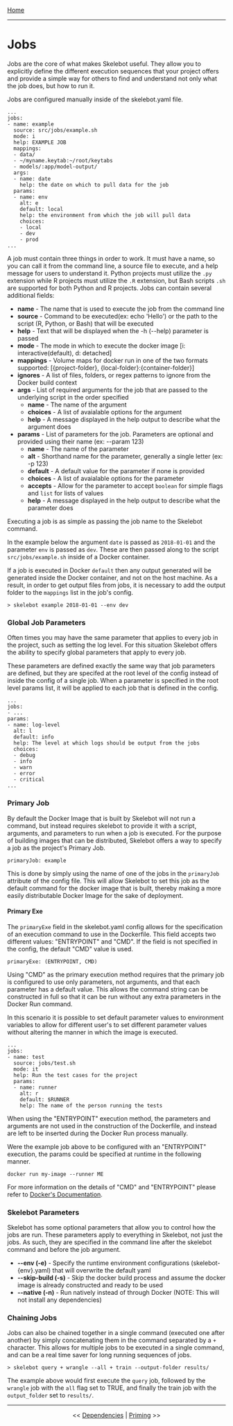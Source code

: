 [Home](index.md)

---

# Jobs

Jobs are the core of what makes Skelebot useful. They allow you to explicitly define the different execution sequences that your project offers and provide a simple way for others to find and understand not only what the job does, but how to run it.

Jobs are configured manually inside of the skelebot.yaml file.

```
...
jobs:
- name: example
  source: src/jobs/example.sh
  mode: i
  help: EXAMPLE JOB
  mappings: 
  - data/
  - ~/myname.keytab:~/root/keytabs
  - models/:app/model-output/
  args:
  - name: date
    help: the date on which to pull data for the job
  params:
  - name: env
    alt: e
    default: local
    help: the environment from which the job will pull data
    choices:
    - local
    - dev
    - prod
...
```

A job must contain three things in order to work. It must have a name, so you can call it from the command line, a source file to execute, and a help message for users to understand it. Python projects must utilize the `.py` extension while R projects must utilize the `.R` extension, but Bash scripts `.sh` are supported for both Python and R projects. Jobs can contain several additional fields:

 - **name** - The name that is used to execute the job from the command line
 - **source** - Command to be executed(ex: echo 'Hello') or the path to the script (R, Python, or Bash) that will be executed
 - **help** - Text that will be displayed when the -h (--help) parameter is passed
 - **mode** - The mode in which to execute the docker image [i: interactive(default), d: detached]
 - **mappings** - Volume maps for docker run in one of the two formats supported: [{project-folder}, {local-folder}:{container-folder}]
 - **ignores** - A list of files, folders, or regex patterns to ignore from the Docker build context
 - **args** - List of required arguments for the job that are passed to the underlying script in the order specified
   - **name** - The name of the argument
   - **choices** - A list of avaialable options for the argument
   - **help** - A message displayed in the help output to describe what the argument does
 - **params** - List of parameters for the job. Parameters are optional and provided using their name (ex: --param 123)
   - **name** - The name of the parameter
   - **alt** - Shorthand name for the parameter, generally a single letter (ex: -p 123)
   - **default** - A default value for the parameter if none is provided
   - **choices** - A list of avaialable options for the parameter
   - **accepts** - Allow for the parameter to accept `boolean` for simple flags and `list` for lists of values
   - **help** - A message displayed in the help output to describe what the parameter does

Executing a job is as simple as passing the job name to the Skelebot command.

In the example below the argument `date` is passed as `2018-01-01` and the parameter `env` is passed as `dev`. These are then passed along to the script `src/jobs/example.sh` inside of a Docker container.

If a job is executed in Docker `default` then any output generated will be generated inside the Docker container, and not on the host machine. As a result, in order to get output files from jobs, it is necessary to add the output folder to the `mappings` list in the job's config.

```
> skelebot example 2018-01-01 --env dev
```

### Global Job Parameters
Often times you may have the same parameter that applies to every job in the project, such as setting the log level. For this situation Skelebot offers the ability to specify global parameters that apply to every job.

These parameters are defined exactly the same way that job parameters are defined, but they are specifed at the root level of the config instead of inside the config of a single job. When a parameter is specified in the root level params list, it will be applied to each job that is defined in the config.

```
...
jobs:
- ...
params:
- name: log-level
  alt: l
  default: info
  help: The level at which logs should be output from the jobs
  choices:
  - debug
  - info
  - warn
  - error
  - critical
...
```

### Primary Job
By default the Docker Image that is built by Skelebot will not run a command, but instead requires skelebot to provide it with a script, arguments, and parameters to run when a job is executed. For the purpose of building images that can be distributed, Skelebot offers a way to specify a job as the project's Primary Job.

```
primaryJob: example
```

This is done by simply using the name of one of the jobs in the `primaryJob` attribute of the config file. This will allow Skelebot to set this job as the default command for the docker image that is built, thereby making a more easily distributable Docker Image for the sake of deployment.

#### Primary Exe
The `primaryExe` field in the skelebot.yaml config allows for the specification of an execution command to use in the Dockerfile. This field accepts two different values: "ENTRYPOINT" and "CMD". If the field is not specified in the config, the default "CMD" value is used.

```
primaryExe: (ENTRYPOINT, CMD)
```

Using "CMD" as the primary execution method requires that the primary job is configured to use only parameters, not arguments, and that each parameter has a default value. This allows the command string can be constructed in full so that it can be run without any extra parameters in the Docker Run command.

In this scenario it is possible to set default parameter values to environment variables to allow for different user's to set different parameter values without altering the manner in which the image is executed.

```
...
jobs:
- name: test
  source: jobs/test.sh
  mode: it
  help: Run the test cases for the project
  params:
  - name: runner
    alt: r
    default: $RUNNER
    help: The name of the person running the tests
```

When using the "ENTRYPOINT" execution method, the parameters and arguments are not used in the construction of the Dockerfile, and instead are left to be inserted during the Docker Run process manually.

Were the example job above to be configured with an "ENTRYPOINT" execution, the params could be specified at runtime in the following manner.

```
docker run my-image --runner ME
```

For more information on the details of "CMD" and "ENTRYPOINT" please refer to [Docker's Documentation](https://docs.docker.com/engine/reference/builder/).

### Skelebot Parameters
Skelebot has some optional parameters that allow you to control how the jobs are run. These parameters apply to everything in Skelebot, not just the jobs. As such, they are specified in the command line after the skelebot command and before the job argument.

 - **--env (-e)** - Specify the runtime environment configurations (skelebot-{env}.yaml) that will overwrite the default yaml
 - **--skip-build (-s)** - Skip the docker build process and assume the docker image is already constructed and ready to be used
 - **--native (-n)** - Run natively instead of through Docker (NOTE: This will not install any dependencies)


### Chaining Jobs
Jobs can also be chained together in a single command (executed one after another) by simply concatenating them in the command separated by a `+` character. This allows for multiple jobs to be executed in a single command, and can be a real time saver for long running sequences of jobs.

```
> skelebot query + wrangle --all + train --output-folder results/
```

The example above would first execute the `query` job, followed by the `wrangle` job with the `all` flag set to TRUE, and finally the train job with the `output_folder` set to `results/`.

---

<center><< <a href="dependencies.html">Dependencies</a>  |  <a href="priming.html">Priming</a> >></center>
